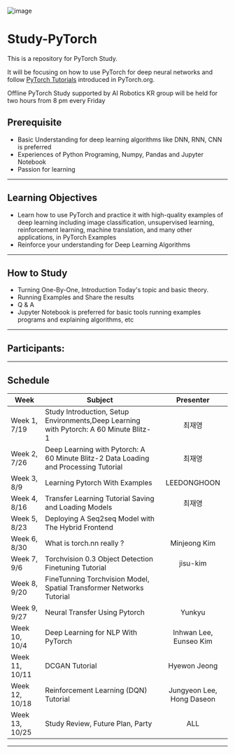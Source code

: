 ![image](https://github.com/pytorch/pytorch/blob/master/docs/source/_static/img/pytorch-logo-dark.png)

# Study-PyTorch

This is a repository for PyTorch Study.<br>

It will be focusing on how to use PyTorch for deep neural networks and follow [PyTorch Tutorials](https://pytorch.org/tutorials/) introduced in PyTorch.org.

Offline PyTorch Study supported by AI Robotics KR group will be held for two hours from 8 pm every Friday

## Prerequisite

- Basic Understanding for deep learning algorithms like DNN, RNN, CNN is preferred
- Experiences of Python Programing, Numpy, Pandas and Jupyter Notebook
- Passion for learning

---

## Learning Objectives

- Learn how to use PyTorch and practice it with high-quality examples of deep learning  including image classification, unsupervised learning, reinforcement learning, machine translation, and many other applications, in PyTorch Examples
- Reinforce your understanding for Deep Learning Algorithms

---

## How to Study

- Turning One-By-One, Introduction Today's topic and basic theory.
- Running Examples and Share the results
- Q & A
- Jupyter Notebook is preferred for basic tools running examples programs and explaining algorithms, etc

---
## Participants:

---
## Schedule



| Week      | Subject  | Presenter |
| ------------ | --------- | :---: |
| Week 1, 7/19 | Study Introduction, Setup Environments,Deep Learning with Pytorch: A 60 Minute Blitz-1 | 최재영 |
| Week 2, 7/26 | Deep Learning with Pytorch: A 60 Minute Blitz-2 Data Loading and Processing Tutorial | 최재영 |
| Week 3, 8/9 | Learning Pytorch With Examples | LEEDONGHOON |
| Week 4, 8/16 | Transfer Learning Tutorial Saving and Loading Models | 최재영 |
| Week 5, 8/23 | Deploying A Seq2seq Model with The Hybrid Frontend |  |
| Week 6, 8/30 | What is torch.nn really ? | Minjeong Kim |
| Week 7, 9/6 | Torchvision 0.3 Object Detection Finetuning Tutorial | jisu-kim |
| Week 8, 9/20 | FineTunning Torchvision Model, Spatial Transformer Networks Tutorial |  |
| Week 9, 9/27 | Neural Transfer Using Pytorch | Yunkyu |
| Week 10, 10/4 | Deep Learning for NLP With PyTorch | Inhwan Lee, Eunseo Kim |
| Week 11, 10/11 | DCGAN Tutorial | Hyewon Jeong |
| Week 12, 10/18 | Reinforcement Learning (DQN) Tutorial | Jungyeon Lee, Hong Daseon |
| Week 13, 10/25 | Study Review, Future Plan, Party | ALL |



---
